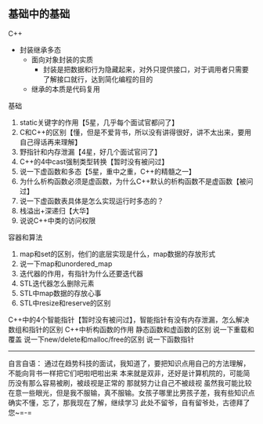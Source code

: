 ## 基础中的基础

C++
* 封装继承多态
  * 面向对象封装的实质
    * 封装是把数据和行为隐藏起来，对外只提供接口，对于调用者只需要了解接口就行，达到简化编程的目的
  * 继承的本质是代码复用

基础
1. static关键字的作用【5星，几乎每个面试官都问了】
2. C和C++的区别【懂，但是不爱背书，所以没有讲得很好，讲不太出来，要用自己得话再来理解】
3. 野指针和内存泄漏【4星，好几个面试官问了】
4. C++的4中cast强制类型转换【暂时没有被问过】
5. 说一下虚函数和多态【5星，重中之重，C++的精髓之一】
6. 为什么析构函数必须是虚函数，为什么C++默认的析构函数不是虚函数【被问过】
7. 说一下虚函数表具体是怎么实现运行时多态的？
8. 栈溢出+深递归【大华】
9. 说说C++中类的访问权限

容器和算法
1. map和set的区别，他们的底层实现是什么，map数据的存放形式
2. 说一下map和unordered_map
3. 迭代器的作用，有指针为什么还要迭代器
4. STL迭代器怎么删除元素
5. STL中map数据的存放心事
6. STL中resize和reserve的区别


C++中的4个智能指针【暂时没有被问过】，智能指针有没有内存泄漏，怎么解决
数组和指针的区别
C++中析构函数的作用
静态函数和虚函数的区别
说一下重载和覆盖
说一下new/delete和malloc/free的区别
说一下函数指针


------

自言自语：
通过在趋势科技的面试，我知道了，要把知识点用自己的方法理解，不能向背书一样把它们吧啦吧啦出来
本来就是双非，还好是计算机院的，可能简历没有那么容易被刷，被歧视是正常的
那就努力让自己不被歧视
虽然我可能比较在意一些眼光，但是我不服输，真不服输。女孩子哪里比男孩子差，我有些知识点确实不懂，忘了，那我现在了解，继续学习
此处不留爷，自有留爷处，古德拜了您~=-=
